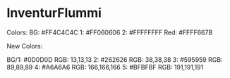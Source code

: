 # InventurFlummi
 
 Colors:
 BG: #FF4C4C4C
 1: #FF060606
 2: #FFFFFFFF
 Red: #FFFF667B
 
 New Colors:
 
BG/1: #0D0D0D RGB: 13,13,13
2: #262626 RGB: 38,38,38
3: #595959 RGB: 89,89,89
4: #A6A6A6 RGB: 166,166,166
5: #BFBFBF RGB: 191,191,191
